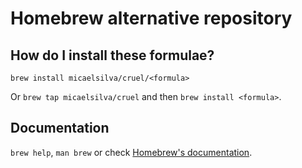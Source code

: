 # Homebrew alternative repository

## How do I install these formulae?
`brew install micaelsilva/cruel/<formula>`

Or `brew tap micaelsilva/cruel` and then `brew install <formula>`.

## Documentation
`brew help`, `man brew` or check [Homebrew's documentation](https://docs.brew.sh).
